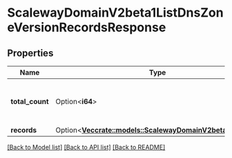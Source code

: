 # ScalewayDomainV2beta1ListDnsZoneVersionRecordsResponse

## Properties

Name | Type | Description | Notes
------------ | ------------- | ------------- | -------------
**total_count** | Option<**i64**> | The total number of DNS zones versions records | [optional]
**records** | Option<[**Vec<crate::models::ScalewayDomainV2beta1Record>**](scaleway.domain.v2beta1.Record.md)> |  | [optional]

[[Back to Model list]](../README.md#documentation-for-models) [[Back to API list]](../README.md#documentation-for-api-endpoints) [[Back to README]](../README.md)


